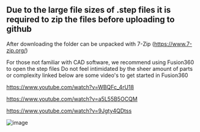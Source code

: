 ## Due to the large file sizes of .step files it is required to zip the files before uploading to github
After downloading the folder can be unpacked with 7-Zip (https://www.7-zip.org/)

For those not familiar with CAD software, we recommend using Fusion360 to open the step files
Do not feel intimidated by the sheer amount of parts or complexity
linked below are some video's to get started in Fusion360

https://www.youtube.com/watch?v=WBQFc_4rU18

https://www.youtube.com/watch?v=a5L55B5OCQM

https://www.youtube.com/watch?v=9Jgty4QDtss


![image](https://user-images.githubusercontent.com/93674339/166898670-67a66aaf-c99a-4bf8-bb63-5efc25e3095d.png)
